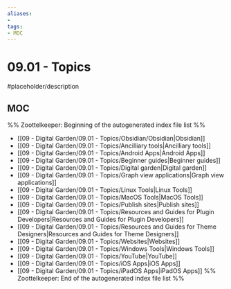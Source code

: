 ```yaml
---
aliases:
- 
tags:
- MOC
---
```


# 09.01 - Topics

#placeholder/description 

## MOC

%% Zoottelkeeper: Beginning of the autogenerated index file list  %%
- [[09 - Digital Garden/09.01 - Topics/Obsidian/Obsidian|Obsidian]]
- [[09 - Digital Garden/09.01 - Topics/Ancilliary tools|Ancilliary tools]]
- [[09 - Digital Garden/09.01 - Topics/Android Apps|Android Apps]]
- [[09 - Digital Garden/09.01 - Topics/Beginner guides|Beginner guides]]
- [[09 - Digital Garden/09.01 - Topics/Digital garden|Digital garden]]
- [[09 - Digital Garden/09.01 - Topics/Graph view applications|Graph view applications]]
- [[09 - Digital Garden/09.01 - Topics/Linux Tools|Linux Tools]]
- [[09 - Digital Garden/09.01 - Topics/MacOS Tools|MacOS Tools]]
- [[09 - Digital Garden/09.01 - Topics/Publish sites|Publish sites]]
- [[09 - Digital Garden/09.01 - Topics/Resources and Guides for Plugin Developers|Resources and Guides for Plugin Developers]]
- [[09 - Digital Garden/09.01 - Topics/Resources and Guides for Theme Designers|Resources and Guides for Theme Designers]]
- [[09 - Digital Garden/09.01 - Topics/Websites|Websites]]
- [[09 - Digital Garden/09.01 - Topics/Windows Tools|Windows Tools]]
- [[09 - Digital Garden/09.01 - Topics/YouTube|YouTube]]
- [[09 - Digital Garden/09.01 - Topics/iOS Apps|iOS Apps]]
- [[09 - Digital Garden/09.01 - Topics/iPadOS Apps|iPadOS Apps]]
%% Zoottelkeeper: End of the autogenerated index file list  %%

